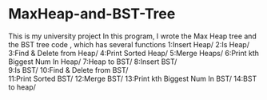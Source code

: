 # MaxHeap-and-BST-Tree
This is my university project In this program, I wrote the Max Heap tree and the BST tree code , which has several functions
 1:Insert Heap/                       2:Is Heap/ 
 3:Find & Delete from Heap/           4:Print Sorted Heap/ 
 5:Merge Heaps/                       6:Print kth Biggest Num In Heap/ 
 7:Heap to BST/                       8:Insert BST/    
 9:Is BST/                           10:Find & Delete from BST/     
11:Print Sorted BST/                 12:Merge BST/
13:Print kth Biggest Num In BST/     14:BST to heap/
